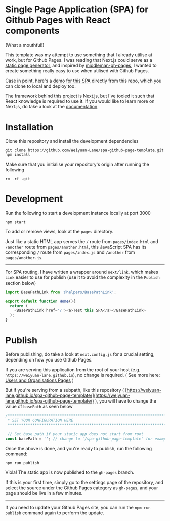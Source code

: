 # Single Page Application (SPA) for Github Pages with React components

(What a mouthful!)

This template was my attempt to use something that I already utilise at work, but for Github Pages. I was reading that Next.js could serve as a [static page generator](https://nextjs.org/learn/excel/static-html-export), and inspired by [middleman-gh-pages](https://github.com/edgecase/middleman-gh-pages), I wanted to create something really easy to use when utilised with Github Pages.

Case in point, here's a [demo for this SPA](https://weiyuan-lane.github.io/spa-github-page-template/) directly from this repo, which you can clone to local and deploy too. 

The framework behind this project is Next.js, but I've tooled it such that React knowledge is required to use it. If you would like to learn more on Next.js, do take a look at the [documentation](https://nextjs.org/docs#automatic-code-splitting)

# Installation

Clone this repository and install the development dependendies
```
git clone https://github.com/Weiyuan-Lane/spa-github-page-template.git
npm install
```

Make sure that you initialise your repository's origin after running the following
```
rm -rf .git
```


# Development

Run the following to start a development instance locally at port 3000
```
npm start
```

To add or remove views, look at the `pages` directory. 

Just like a static HTML app serves the `/` route from `pages/index.html` and `/another` route from `pages/another.html`, this JavaScript SPA has its corresponding `/` route from `pages/index.js` and `/another` from `pages/another.js`.

----

For SPA routing, I have written a wrapper around `next/link`, which makes `Link` easier to use for publish (use it to avoid the complexity in the `Publish` section below)

```javascript
import BasePathLink from '@helpers/BasePathLink';

export default function Home(){
  return (
    <BasePathLink href='/'><a>Test this SPA</a></BasePathLink>
  );
}
```

# Publish
Before publishing, do take a look at `next.config.js` for a crucial setting, depending on how you use Github Pages. 

If you are serving this application from the root of your host (e.g. `https://weiyuan-lane.github.io`), no change is required. ( See more here: [Users and Organisations Pages](https://help.github.com/en/articles/user-organization-and-project-pages#user-and-organization-pages-sites) )

But if you're serving from a subpath, like this repository ( [https://weiyuan-lane.github.io/spa-github-page-template/](https://weiyuan-lane.github.io/spa-github-page-template/) ), you will have to change the value of `basePath` as seen below
```javascript
/*****************************************************************************
 * SET YOUR CONFIGURATION HERE
 *****************************************************************************/

 // Set base path if your static app does not start from root
const basePath = ''; // change to '/spa-github-page-template' for example above
```

Once the above is done, and you're ready to publish, run the following command:

```
npm run publish
```

Viola! The static app is now published to the `gh-pages` branch. 

If this is your first time, simply go to the settings page of the repository, and select the source under the Github Pages category as `gh-pages`, and your page should be live in a few minutes.

----

If you need to update your Github Pages site, you can run the `npm run publish` command again to perform the update.

